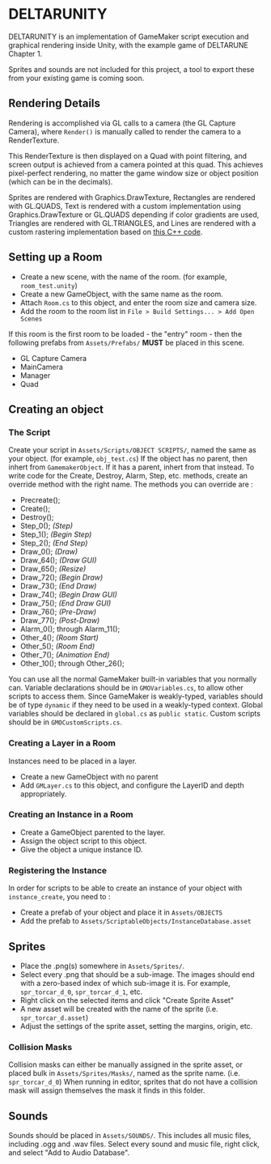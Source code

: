 # DELTARUNITY

DELTARUNITY is an implementation of GameMaker script execution and graphical rendering inside Unity, with the example game of DELTARUNE Chapter 1.

Sprites and sounds are not included for this project, a tool to export these from your existing game is coming soon.

## Rendering Details
Rendering is accomplished via GL calls to a camera (the GL Capture Camera), where `Render()` is manually called to render the camera to a RenderTexture.

This RenderTexture is then displayed on a Quad with point filtering, and screen output is achieved from a camera pointed at this quad. This achieves pixel-perfect rendering, no matter the game window size or object position (which can be in the decimals).

Sprites are rendered with Graphics.DrawTexture, Rectangles are rendered with GL.QUADS, Text is rendered with a custom implementation using Graphics.DrawTexture or GL.QUADS depending if color gradients are used, Triangles are rendered with GL.TRIANGLES, and Lines are rendered with a custom rastering implementation based on [this C++ code](https://github.com/ArminJo/STMF3-Discovery-Demos/blob/master/lib/BlueDisplay/LocalGUI/ThickLine.hpp).

## Setting up a Room
- Create a new scene, with the name of the room. (for example, `room_test.unity`)
- Create a new GameObject, with the same name as the room.
- Attach `Room.cs` to this object, and enter the room size and camera size.
- Add the room to the room list in `File > Build Settings... > Add Open Scenes`

If this room is the first room to be loaded - the "entry" room - then the following prefabs from `Assets/Prefabs/` **MUST** be placed in this scene.
- GL Capture Camera
- MainCamera
- Manager
- Quad

## Creating an object
### The Script
Create your script in `Assets/Scripts/OBJECT SCRIPTS/`, named the same as your object. (for example, `obj_test.cs`)
If the object has no parent, then inhert from `GamemakerObject`. If it has a parent, inhert from that instead.
To write code for the Create, Destroy, Alarm, Step, etc. methods, create an override method with the right name. The methods you can override are :
  - Precreate();
  - Create();
  - Destroy();
  - Step_0(); _(Step)_
  - Step_1(); _(Begin Step)_
  - Step_2(); _(End Step)_
  - Draw_0(); _(Draw)_
  - Draw_64(); _(Draw GUI)_
  - Draw_65(); _(Resize)_
  - Draw_72(); _(Begin Draw)_
  - Draw_73(); _(End Draw)_
  - Draw_74(); _(Begin Draw GUI)_
  - Draw_75(); _(End Draw GUI)_
  - Draw_76(); _(Pre-Draw)_
  - Draw_77(); _(Post-Draw)_
  - Alarm_0(); through Alarm_11();
  - Other_4(); _(Room Start)_
  - Other_5(); _(Room End)_
  - Other_7(); _(Animation End)_
  - Other_10(); through Other_26();

You can use all the normal GameMaker built-in variables that you normally can. Variable declarations should be in `GMOVariables.cs`, to allow other scripts to access them. Since GameMaker is weakly-typed, variables should be of type `dynamic` if they need to be used in a weakly-typed context.
Global variables should be declared in `global.cs` as `public static`. Custom scripts should be in `GMOCustomScripts.cs`.

### Creating a Layer in a Room
Instances need to be placed in a layer.
- Create a new GameObject with no parent
- Add `GMLayer.cs` to this object, and configure the LayerID and depth appropriately.

### Creating an Instance in a Room
- Create a GameObject parented to the layer.
- Assign the object script to this object.
- Give the object a unique instance ID.

### Registering the Instance
In order for scripts to be able to create an instance of your object with `instance_create`, you need to :
- Create a prefab of your object and place it in `Assets/OBJECTS`
- Add the prefab to `Assets/ScriptableObjects/InstanceDatabase.asset`

## Sprites
- Place the .png(s) somewhere in `Assets/Sprites/`.
- Select every .png that should be a sub-image. The images should end with a zero-based index of which sub-image it is. For example, `spr_torcar_d_0`, `spr_torcar_d_1`, etc.
- Right click on the selected items and click "Create Sprite Asset"
- A new asset will be created with the name of the sprite (i.e. `spr_torcar_d.asset`)
- Adjust the settings of the sprite asset, setting the margins, origin, etc.

### Collision Masks
Collision masks can either be manually assigned in the sprite asset, or placed bulk in `Assets/Sprites/Masks/`, named as the sprite name. (i.e. `spr_torcar_d_0`) When running in editor, sprites that do not have a collision mask will assign themselves the mask it finds in this folder.

## Sounds
Sounds should be placed in `Assets/SOUNDS/`. This includes all music files, including .ogg and .wav files. Select every sound and music file, right click, and select "Add to Audio Database".

